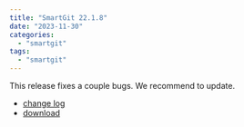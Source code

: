```yaml
---
title: "SmartGit 22.1.8"
date: "2023-11-30"
categories:
  - "smartgit"
tags:
  - "smartgit"
---
```


This release fixes a couple bugs. We recommend to update.

- [change log](https://www.syntevo.com/smartgit/changelog-22.1.x.txt)
- [download](https://www.syntevo.com/smartgit/download/archive)

